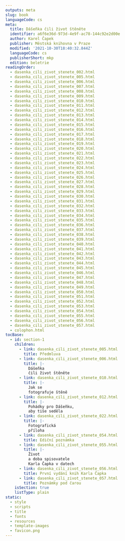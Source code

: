 ```yaml
---
outputs: meta
slug: book
languageCode: cs
meta:
  title: Dášeňka čili život štěněte
  identifier: a6f6e36d-973d-4e9f-ac78-144c92e2d00e
  author: Karel Čapek
  publisher: Městská knihovna v Praze
  modified: '2021-10-30T18:40:32.844Z'
  languageCode: cs
  publisherShort: mkp
  edition: beletrie
readingOrder:
  - dasenka_cili_zivot_stenete_002.html
  - dasenka_cili_zivot_stenete_005.html
  - dasenka_cili_zivot_stenete_006.html
  - dasenka_cili_zivot_stenete_007.html
  - dasenka_cili_zivot_stenete_008.html
  - dasenka_cili_zivot_stenete_009.html
  - dasenka_cili_zivot_stenete_010.html
  - dasenka_cili_zivot_stenete_011.html
  - dasenka_cili_zivot_stenete_012.html
  - dasenka_cili_zivot_stenete_013.html
  - dasenka_cili_zivot_stenete_014.html
  - dasenka_cili_zivot_stenete_015.html
  - dasenka_cili_zivot_stenete_016.html
  - dasenka_cili_zivot_stenete_017.html
  - dasenka_cili_zivot_stenete_018.html
  - dasenka_cili_zivot_stenete_019.html
  - dasenka_cili_zivot_stenete_020.html
  - dasenka_cili_zivot_stenete_021.html
  - dasenka_cili_zivot_stenete_022.html
  - dasenka_cili_zivot_stenete_023.html
  - dasenka_cili_zivot_stenete_024.html
  - dasenka_cili_zivot_stenete_025.html
  - dasenka_cili_zivot_stenete_026.html
  - dasenka_cili_zivot_stenete_027.html
  - dasenka_cili_zivot_stenete_028.html
  - dasenka_cili_zivot_stenete_029.html
  - dasenka_cili_zivot_stenete_030.html
  - dasenka_cili_zivot_stenete_031.html
  - dasenka_cili_zivot_stenete_032.html
  - dasenka_cili_zivot_stenete_033.html
  - dasenka_cili_zivot_stenete_034.html
  - dasenka_cili_zivot_stenete_035.html
  - dasenka_cili_zivot_stenete_036.html
  - dasenka_cili_zivot_stenete_037.html
  - dasenka_cili_zivot_stenete_038.html
  - dasenka_cili_zivot_stenete_039.html
  - dasenka_cili_zivot_stenete_040.html
  - dasenka_cili_zivot_stenete_041.html
  - dasenka_cili_zivot_stenete_042.html
  - dasenka_cili_zivot_stenete_043.html
  - dasenka_cili_zivot_stenete_044.html
  - dasenka_cili_zivot_stenete_045.html
  - dasenka_cili_zivot_stenete_046.html
  - dasenka_cili_zivot_stenete_047.html
  - dasenka_cili_zivot_stenete_048.html
  - dasenka_cili_zivot_stenete_049.html
  - dasenka_cili_zivot_stenete_050.html
  - dasenka_cili_zivot_stenete_051.html
  - dasenka_cili_zivot_stenete_052.html
  - dasenka_cili_zivot_stenete_053.html
  - dasenka_cili_zivot_stenete_054.html
  - dasenka_cili_zivot_stenete_055.html
  - dasenka_cili_zivot_stenete_056.html
  - dasenka_cili_zivot_stenete_057.html
  - colophon.html
tocBase:
  - id: section-1
    children:
      - link: dasenka_cili_zivot_stenete_005.html
        title: Předmluva
      - link: dasenka_cili_zivot_stenete_006.html
        title: |-
          Dášeňka
          čili život štěněte
      - link: dasenka_cili_zivot_stenete_010.html
        title: |-
          Jak se
          fotografuje štěně
      - link: dasenka_cili_zivot_stenete_012.html
        title: |-
          Pohádky pro Dášeňku,
          aby tiše seděla
      - link: dasenka_cili_zivot_stenete_022.html
        title: |-
          Fotografická
          příloha
      - link: dasenka_cili_zivot_stenete_054.html
        title: Ediční poznámka
      - link: dasenka_cili_zivot_stenete_055.html
        title: |-
          Život
          a doba spisovatele
          Karla Čapka v datech
      - link: dasenka_cili_zivot_stenete_056.html
        title: První vydání knih Karla Čapka
      - link: dasenka_cili_zivot_stenete_057.html
        title: Poznámky pod čarou
    isSection: true
    listType: plain
static:
  - style
  - scripts
  - title
  - fonts
  - resources
  - template-images
  - favicon.png
---
```

